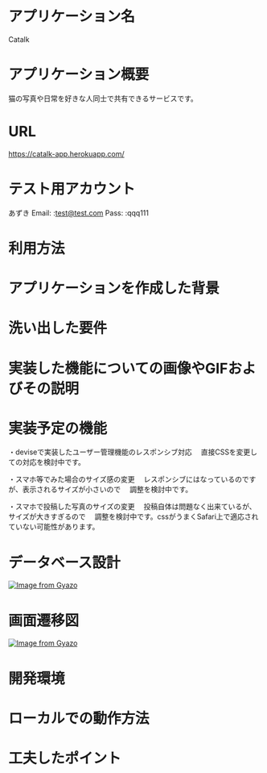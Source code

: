 # アプリケーション名
Catalk
# アプリケーション概要
猫の写真や日常を好きな人同士で共有できるサービスです。
# URL
https://catalk-app.herokuapp.com/
# テスト用アカウント
あずき
Email: :test@test.com
Pass:  :qqq111
# 利用方法

# アプリケーションを作成した背景

# 洗い出した要件

# 実装した機能についての画像やGIFおよびその説明

# 実装予定の機能
・deviseで実装したユーザー管理機能のレスポンシブ対応
　直接CSSを変更しての対応を検討中です。

・スマホ等でみた場合のサイズ感の変更
　レスポンシブにはなっているのですが、表示されるサイズが小さいので
　調整を検討中です。

・スマホで投稿した写真のサイズの変更
　投稿自体は問題なく出来ているが、サイズが大きすぎるので
　調整を検討中です。cssがうまくSafari上で適応されていない可能性があります。
# データベース設計
[![Image from Gyazo](https://i.gyazo.com/6b68e3ac10fae5a3cd99470809d746d2.png)](https://gyazo.com/6b68e3ac10fae5a3cd99470809d746d2)
# 画面遷移図
[![Image from Gyazo](https://i.gyazo.com/a927cfcb68875718075d50929d799043.png)](https://gyazo.com/a927cfcb68875718075d50929d799043)
# 開発環境

# ローカルでの動作方法

# 工夫したポイント
